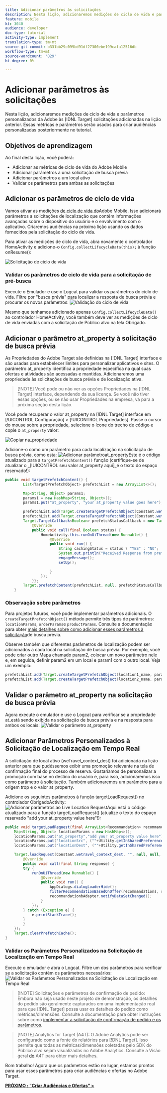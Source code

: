 ```yaml
---
title: Adicionar parâmetros às solicitações
description: Nesta lição, adicionaremos medições de ciclo de vida e parâmetros personalizados da Adobe às solicitações de Público alvo adicionadas na lição anterior. Essas métricas e parâmetros serão usados para criar audiências personalizadas posteriormente no tutorial.
feature: mobile
kt: 3040
audience: developer
doc-type: tutorial
activity-type: implement
translation-type: tm+mt
source-git-commit: b331bb29c099bd91df27300ebe199cafa12516db
workflow-type: tm+mt
source-wordcount: '829'
ht-degree: 0%

---
```



# Adicionar parâmetros às solicitações

Nesta lição, adicionaremos medições de ciclo de vida e parâmetros personalizados da Adobe às [!DNL Target] solicitações adicionadas na lição anterior. Essas métricas e parâmetros serão usados para criar audiências personalizadas posteriormente no tutorial.

## Objetivos de aprendizagem

Ao final desta lição, você poderá:

* Adicionar as métricas de ciclo de vida do Adobe Mobile
* Adicionar parâmetros a uma solicitação de busca prévia
* Adicionar parâmetros a um local ativo
* Validar os parâmetros para ambas as solicitações

## Adicionar os parâmetros de ciclo de vida

Vamos ativar as medições [de ciclo de vida do](https://docs.adobe.com/content/help/en/mobile-services/android/metrics.html)Adobe Mobile. Isso adicionará parâmetros a solicitações de localização que contêm informações avançadas sobre o dispositivo do usuário e o envolvimento com o aplicativo. Criaremos audiências na próxima lição usando os dados fornecidos pela solicitação do ciclo de vida.

Para ativar as medições de ciclo de vida, abra novamente o controlador HomeActivity e adicione-o `Config.collectLifecycleData(this);` à função onResume():

![Solicitação de ciclo de vida](assets/lifecycle_code.jpg)

### Validar os parâmetros de ciclo de vida para a solicitação de pré-busca

Execute o Emulador e use o Logcat para validar os parâmetros do ciclo de vida. Filtre por &quot;busca prévia&quot; para localizar a resposta de busca prévia e procurar os novos parâmetros:
![Validação do ciclo de vida](assets/lifecycle_validation.jpg)

Mesmo que tenhamos adicionado apenas `Config.collectLifecycleData()` ao controlador HomeActivity, você também deve ver as medições de ciclo de vida enviadas com a solicitação de Público alvo na tela Obrigado.

## Adicionar o parâmetro at_property à solicitação de busca prévia

As Propriedades do Adobe Target são definidas na [!DNL Target] interface e são usadas para estabelecer limites para personalizar aplicativos e sites. O parâmetro at_property identifica a propriedade específica na qual suas ofertas e atividades são acessadas e mantidas. Adicionaremos uma propriedade às solicitações de busca prévia e de localização ativa.

>[!NOTE] Você pode ou não ver as opções Propriedades na [!DNL Target] interface, dependendo da sua licença. Se você não tiver essas opções, ou se não usar Propriedades na empresa, vá para a próxima seção desta lição.

Você pode recuperar o valor at_property na [!DNL Target] interface em [!UICONTROL Configuração] > [!UICONTROL Propriedades].  Passe o cursor do mouse sobre a propriedade, selecione o ícone do trecho de código e copie o `at_property` valor:

![Copiar na_propriedade](assets/at_property_interface.jpg)

Adicione-o como um parâmetro para cada localização na solicitação de busca prévia, como esta:
![Adicionar parâmetro](assets/params_at_property.jpg)at_propertyEste é o código atualizado para a `targetPrefetchContent()` função (certifique-se de atualizar o _[!UICONTROL seu valor at_property aqui]_é o texto do espaço reservado!):

```java
public void targetPrefetchContent() {
        List<TargetPrefetchObject> prefetchList = new ArrayList<>();

        Map<String, Object> params1;
        params1 = new HashMap<String, Object>();
        params1.put("at_property", "your at_property value goes here");

        prefetchList.add(Target.createTargetPrefetchObject(Constant.wetravel_engage_home, params1));
        prefetchList.add(Target.createTargetPrefetchObject(Constant.wetravel_engage_search, params1));
        Target.TargetCallback<Boolean> prefetchStatusCallback = new Target.TargetCallback<Boolean>() {
            @Override
            public void call(final Boolean status) {
                HomeActivity.this.runOnUiThread(new Runnable() {
                    @Override
                    public void run() {
                        String cachingStatus = status ? "YES" : "NO";
                        System.out.println("Received Response from prefetch : " + cachingStatus);
                        engageMessage();
                        setUp();

                    }
                });
            }};
        Target.prefetchContent(prefetchList, null, prefetchStatusCallback);
    }
```

### Observação sobre parâmetros

Para projetos futuros, você pode implementar parâmetros adicionais. O `createTargetPrefetchObject()` método permite três tipos de parâmetros: `locationParams`, `orderParams`e `productParams`. Consulte a documentação para obter [mais detalhes sobre como adicionar esses parâmetros à solicitação](https://docs.adobe.com/content/help/en/mobile-services/android/target-android/c-mob-target-prefetch-android.html)de busca prévia.

Observe também que diferentes parâmetros de localização podem ser adicionados a cada local na solicitação de busca prévia. Por exemplo, você pode criar outro Mapa chamado param2, colocar um novo parâmetro nele e, em seguida, definir param2 em um local e param1 com o outro local. Veja um exemplo:

```java
prefetchList.add(Target.createTargetPrefetchObject(location1_name, params1);
prefetchList.add(Target.createTargetPrefetchObject(location2_name, params2);
```

## Validar o parâmetro at_property na solicitação de busca prévia

Agora execute o emulador e use o Logcat para verificar se a propriedade at_está sendo exibida na solicitação de busca prévia e na resposta para ambos os locais:
![Validar o parâmetro at_property](assets/parameters_at_property_validation.jpg)

## Adicionar Parâmetros Personalizados à Solicitação de Localização em Tempo Real

A solicitação de local ativo (weTravel_context_dest) foi adicionada na lição anterior para que pudéssemos exibir uma promoção relevante na tela de confirmação final do processo de reserva. Gostaríamos de personalizar a promoção com base no destino do usuário e, para isso, adicionaremos isso como parâmetro à solicitação. Também adicionaremos um parâmetro para a origem trop e o valor at_property.

Adicione os seguintes parâmetros à função targetLoadRequest() no controlador ObrigadoActivity:
![Adicionar parâmetros ao Live Location Request](assets/parameters_live_location.jpg)Aqui está o código atualizado para a função targetLoadRequest() (atualize o texto do espaço reservado &quot;add your at_property value here&quot;!):

```java
public void targetLoadRequest(final ArrayList<Recommandation> recommandations) {
    Map<String, Object> locationParams = new HashMap<>();
    locationParams.put("at_property","add your at_property value here");
    locationParams.put("locationSrc", (""+Utility.getInSharedPreference(ThankYouActivity.this,Constant.departure,"")));
    locationParams.put("locationDest", (""+Utility.getInSharedPreference(ThankYouActivity.this,Constant.destination,"")));

    Target.loadRequest(Constant.wetravel_context_dest, "", null, null, locationParams, new Target.TargetCallback<String>() {
        @Override
        public void call(final String response) {
        try {
            runOnUiThread(new Runnable() {
                @Override
                public void run() {
                    AppDialogs.dialogLoaderHide();
                    filterRecommendationBasedOnOffer(recommandations, response);
                    recommandationbAdapter.notifyDataSetChanged();
                }
            });
        } catch (Exception e) {
            e.printStackTrace();
        }
        }
    });
    Target.clearPrefetchCache();
}
```

### Validar os Parâmetros Personalizados na Solicitação de Localização em Tempo Real

Execute o emulador e abra o Logcat. Filtre um dos parâmetros para verificar se a solicitação contém os parâmetros necessários:
![Validar os Parâmetros Personalizados na Solicitação de Localização em Tempo Real](assets/parameters_live_location_validation.jpg)

>[!NOTE] Solicitações e parâmetros de confirmação de pedido: Embora não seja usado neste projeto de demonstração, os detalhes do pedido são geralmente capturados em uma implementação real para que [!DNL Target] possa usar os detalhes do pedido como métricas/dimensões. Consulte a documentação para obter instruções sobre como [implementar a solicitação de confirmação de pedido e os parâmetros](https://docs.adobe.com/content/help/en/mobile-services/android/target-android/c-target-methods.html).

>[!NOTE] Analytics for Target (A4T): O Adobe Analytics pode ser configurado como a fonte do relatórios para [!DNL Target]. Isso permite que todas as métricas/dimensões coletadas pelo SDK do Público alvo sejam visualizadas no Adobe Analytics. Consulte a Visão geral [do](https://docs.adobe.com/content/help/en/target/using/integrate/a4t/a4t.html) A4T para obter mais detalhes.

Bom trabalho! Agora que os parâmetros estão no lugar, estamos prontos para usar esses parâmetros para criar audiências e ofertas no Adobe Target.

**[PRÓXIMO : &quot;Criar Audiências e Ofertas&quot; >](create-audiences-and-offers.md)**
